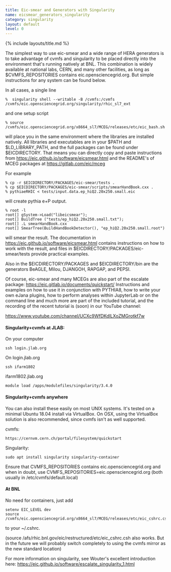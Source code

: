 ```yaml
---
title: Eic-smear and Generators with Singularity
name: eicsmear_generators_singularity
category: singularity
layout: default
level: 0
---
```


{% include layouts/title.md %}

The simplest way to use eic-smear and a wide range of HERA generators is to take advantage of cvmfs and singularity to be placed directly into the  environment that's running natively at BNL. This combination is widely available at national labs, CERN, and many other facilities, as long as $CVMFS_REPOSITORIES  contains eic.opensciencegrid.org. But simple instructions for any system can be found below.

In all cases, a single line
```
%  singularity shell --writable -B /cvmfs:/cvmfs /cvmfs/eic.opensciencegrid.org/singularity/rhic_sl7_ext
```
and one setup script
```
% source /cvmfs/eic.opensciencegrid.org/x8664_sl7/MCEG/releases/etc/eic_bash.sh
```
will place you in the same environment where the libraries are installed natively. All libraries and executables are in your $PATH and $LD_LIBRARY_PATH, and the full packages can be found under $EICDIRECTORY. That means you can directly copy and paste instructions from https://eic.github.io/software/eicsmear.html and the README's of MCEG packages at https://gitlab.com/eic/mceg

For example
```
% cp -r $EICDIRECTORY/PACKAGES/eic-smear/tests .
% cp $EICDIRECTORY/PACKAGES/eic-smear/scripts/smearHandBook.cxx .
% pythiaeRHIC < tests/input.data.ep_hiQ2.20x250.small.eic
```
will create pythia e+P output.
```
% root -l
root[] gSystem->Load("libeicsmear");
root[] BuildTree ("tests/ep_hiQ2.20x250.small.txt");
root[] .L smearHandBook.cxx
root[] SmearTree(BuildHandBookDetector(), "ep_hiQ2.20x250.small.root")
```
will smear the result. The documentation in
https://eic.github.io/software/eicsmear.html
contains instructions on how to work with the result, and files in $EICDIRECTORY/PACKAGES/eic-smear/tests
provide practical examples. 

Also in the $EICDIRECTORY/PACKAGES and $EICDIRECTORY/bin are the generators BeAGLE, Milou, DJANGOH, RAPGAP, and PEPSI.

Of course, eic-smear and many MCEGs are also part of the escalate package:
https://eic.gitlab.io/documents/quickstart/
  Instructions and examples on how to use it in conjunction with PYTHIA8, how to write your own eJana plugins, how to perform analyses within JupyterLab or on the command line and much more are part of the included tutorial, and the recording of the recent tutorial is (soon) in our YouTube channel:

  https://www.youtube.com/channel/UCXc9WfDKdlLXoZMGrotkf7w

#### Singularity+cvmfs at JLAB:
On your computer
```  
ssh login.jlab.org
```
On login.jlab.org
```
ssh ifarm1802
```
ifarm1802.jlab.org
```  
module load /apps/modulefiles/singularity/3.4.0
```

#### Singularity+cvmfs anywhere
You can also install these easily on most UNIX systems. It's tested on a minimal Ubuntu 18.04 install via VirtualBox.  On OSX, using the VirtualBox solution is also recommended, since cvmfs isn't as well supported.
  
cvmfs:
```  
https://cernvm.cern.ch/portal/filesystem/quickstart
```
Singularity:
```
sudo apt install singularity singularity-container
```
Ensure that
CVMFS_REPOSITORIES contains eic.opensciencegrid.org
and when in doubt, use
CVMFS_REPOSITORIES=eic.opensciencegrid.org
(both usually in /etc/cvmfs/default.local)

#### At BNL
No need for containers, just add
```  
setenv EIC_LEVEL dev
source /cvmfs/eic.opensciencegrid.org/x8664_sl7/MCEG/releases/etc/eic_cshrc.csh
```  
to your ~/.cshrc.

(source /afs/rhic.bnl.gov/eic/restructured/etc/eic_cshrc.csh also works. But in the future we will probably switch completely to using the cvmfs mirror as the new standard location)

For more information on singularity, see Wouter's excellent
introduction here: https://eic.github.io/software/escalate_singularity_1.html
